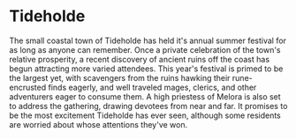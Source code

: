 # Tideholde

The small coastal town of Tideholde has held it's annual summer festival for as long as anyone can remember. Once a private celebration of the town's relative prosperity, a recent discovery of ancient ruins off the coast has begun attracting more varied attendees. This year's festival is primed to be the largest yet, with scavengers from the ruins hawking their rune-encrusted finds eagerly, and well traveled mages, clerics, and other adventurers eager to consume them. A high priestess of Melora is also set to address the gathering, drawing devotees from near and far. It promises to be the most excitement Tideholde has ever seen, although some residents are worried about whose attentions they've won.

